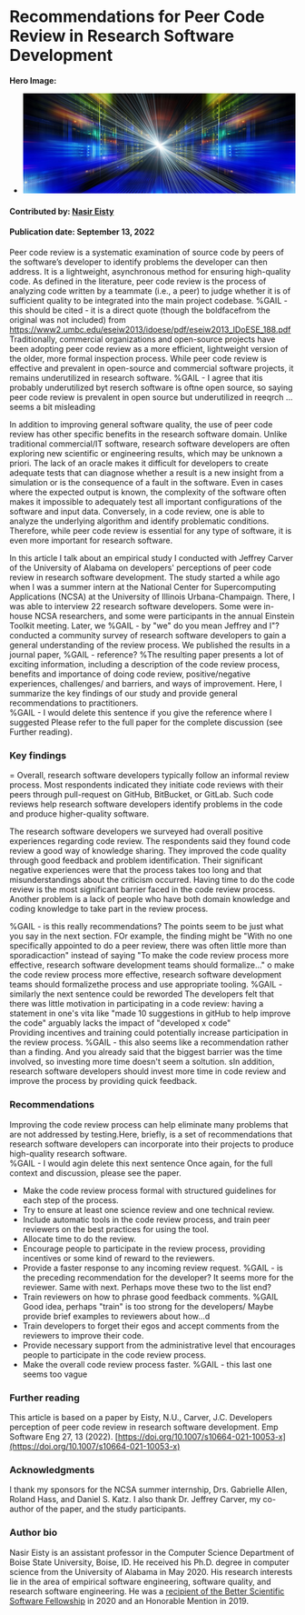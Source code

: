 # Recommendations for Peer Code Review in Research Software Development

**Hero Image:**

- <img src='../../images/computing-abstraction.jpg' />

#### Contributed by: [Nasir Eisty](https://github.com/neisty)

#### Publication date: September 13, 2022

Peer code review is a systematic examination of source code by peers of the software’s developer to identify problems the developer can then address. It is a lightweight, asynchronous method for ensuring high-quality code. As defined in the literature, peer code review is the process of analyzing code written by a teammate (i.e., a peer) to judge whether it is of sufficient quality to be integrated into the main project codebase. 
%GAIL  - this should be cited - it is a direct quote (though the boldfacefrom the original was not included) from https://www2.umbc.edu/eseiw2013/idoese/pdf/eseiw2013_IDoESE_188.pdf
Traditionally, commercial organizations and open-source projects have been adopting peer code review as a more efficient, lightweight version of the older, more formal inspection process. While peer code review is effective and prevalent in open-source and commercial software projects, it remains underutilized in research software.
%GAIL - I agree  that  itis probably underutilized  byt reserch software  is  oftne  open source,  so  saying peer code review  is prevalent in open source but underutilized in reeqrch ... seems a bit misleading

In addition to improving general software quality, the use of peer code review has other specific benefits in the research software domain. Unlike traditional commercial/IT software, research software developers are often exploring new scientific or engineering results, which may be unknown a priori. The lack of an oracle makes it difficult for developers to create adequate tests that can diagnose whether a result is a new insight from a simulation or is the consequence of a fault in the software. Even in cases where the expected output is known, the complexity of the software often makes it impossible to adequately test all important configurations of the software and input data. Conversely, in a code review, one is able to analyze the underlying algorithm and identify problematic conditions. Therefore, while peer code review is essential for any type of software, it is even more important for research software.

In this article I talk about an empirical study I conducted with Jeffrey Carver of the University of Alabama on developers' perceptions of peer code review in research software development. The study started a while ago when I was a summer intern at the National Center for Supercomputing Applications (NCSA) at the University of Illinois Urbana-Champaign. There, I was able to interview 22 research software developers. Some were in-house NCSA researchers, and some were participants in the annual Einstein Toolkit meeting. Later, we 
%GAIL  -  by "we" do you mean Jeffrey  and  I"?
conducted a community survey of research software developers to gain a general understanding of the review process. We published the results in a journal paper, 
%GAIL -  reference?
%The resulting paper presents a lot of exciting information, 
including a description of the code review process, benefits and importance of doing code review, positive/negative experiences, challenges/ and barriers, and ways of improvement. Here, I summarize the key findings of our study and provide  general recommendations to practitioners.  
%GAIL -  I would delete this sentence if you give the reference where I suggested  Please refer to the full paper for the complete discussion (see Further reading).

### Key findings
=
Overall, research software developers typically follow an informal review process. Most respondents indicated they initiate code reviews with their peers through pull-request on GitHub, BitBucket, or GitLab. Such code reviews help research software developers identify problems in the code and produce higher-quality software.

The research software developers we  surveyed had overall positive experiences regarding code review. The respondents said they found code review a good way of knowledge sharing. They improved the code quality through good feedback and problem identification. Their significant negative experiences were that the process takes too long and that misunderstandings about the criticism occurred. Having time to do the code review is the most significant barrier faced in the code review process. Another problem is a lack of people who have both domain knowledge and coding knowledge to take part in the review process.

%GAIL - is  this really recommendations? The points seem to be just what you say in the next section. FOr example, the finding might be "With no one specifically appointed to do a peer review, there was often little more than sporadicaction" instead of  saying "To make the code review process more effective, research software development teams should formalize..."
o make the code review process more effective, research software development teams should formalizethe process and use appropriate tooling. 
%GAIL -  similarly  the next sentence could  be  reworded The  developers  felt  that there  was  little  motivation in participating in a code review: having a statement in one's  vita like "made 10 suggestions  in gitHub to help improve the code" arguably lacks  the  impact  of "developed  x  code"  
Providing incentives and training could potentially increase participation in the review process. 
%GAIL -  this also seems like a recommendation rather than a  finding. And you already said that the biggest barrier  was  the time  involved, so  investing  more time doesn't seem a soltution.
sIn addition, research software developers should invest more time in code review and improve the process by providing quick feedback. 

### Recommendations

Improving the code review process can help eliminate many problems that are not addressed by testing.Here, briefly, is a set of recommendations that research software developers can incorporate into their projects to produce high-quality research software.  
%GAIL - I would agin delete this next sentence
Once again, for the full context and discussion, please see the paper.

- Make the code review process formal with structured guidelines for each step of the process. 
- Try to ensure at least one science review and one technical review.
- Include automatic tools in the code review process, and train  peer reviewers on the best practices for using the tool.
- Allocate time to do the review. 
- Encourage people to participate in the review process, providing incentives or some kind of reward to the reviewers.
- Provide a faster response to any incoming review request.
%GAIL  - is the preceding recommendation for the developer? It seems more  for the  reviewer.  Same with next. Perhaps  move these two  to the list end?
- Train reviewers on how to phrase good feedback comments. %GAIL Good  idea, perhaps "train"  is too strong for the developers/  Maybe provide brief examples to  reviewers  about how...d
- Train developers to forget their egos and accept comments from the reviewers to improve their code.
- Provide necessary support from the administrative level that encourages people to participate in the code review process.
- Make the overall code review process faster.
%GAIL -  this last one  seems too vague

### Further reading

This article is based on a paper by Eisty, N.U., Carver, J.C. Developers perception of peer code review in research software development. Emp Software Eng 27, 13 (2022). [https://doi.org/10.1007/s10664-021-10053-x](https://doi.org/10.1007/s10664-021-10053-x)

### Acknowledgments

I thank my sponsors for the NCSA summer internship, Drs. Gabrielle Allen, Roland Hass, and Daniel S. Katz. I  also thank Dr. Jeffrey Carver, my co-author of the paper, and the study participants.

### Author bio

Nasir Eisty is an assistant professor in the Computer Science Department of Boise State University, Boise, ID. He received his Ph.D. degree in computer science from the University of Alabama in May 2020. His research interests lie in the area of empirical software engineering, software quality, and research software engineering. He was a [recipient of the Better Scientific Software Fellowship](https://bssw.io/fellows/nasir-eisty) in 2020 and an Honorable Mention in 2019.

<!---
Publish: yes
Topics: peer code review
--->
